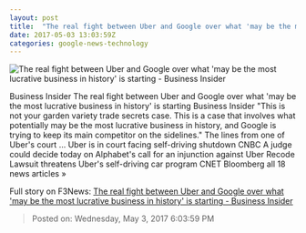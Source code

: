 ```yaml
---
layout: post
title:  "The real fight between Uber and Google over what 'may be the most lucrative business in history' is starting - Business Insider"
date: 2017-05-03 13:03:59Z
categories: google-news-technology
---
```


![The real fight between Uber and Google over what 'may be the most lucrative business in history' is starting - Business Insider](http://static4.businessinsider.com/image/58b074da01fe58ae018b681a-1190-625/the-real-fight-between-uber-and-google-over-what-may-be-the-most-lucrative-business-in-history-is-starting.jpg)

Business Insider The real fight between Uber and Google over what 'may be the most lucrative business in history' is starting Business Insider "This is not your garden variety trade secrets case. This is a case that involves what potentially may be the most lucrative business in history, and Google is trying to keep its main competitor on the sidelines." The lines from one of Uber's court ... Uber is in court facing self-driving shutdown CNBC A judge could decide today on Alphabet's call for an injunction against Uber Recode Lawsuit threatens Uber's self-driving car program CNET Bloomberg all 18 news articles »


Full story on F3News: [The real fight between Uber and Google over what 'may be the most lucrative business in history' is starting - Business Insider](http://www.f3nws.com/n/4Vy2m)

> Posted on: Wednesday, May 3, 2017 6:03:59 PM
